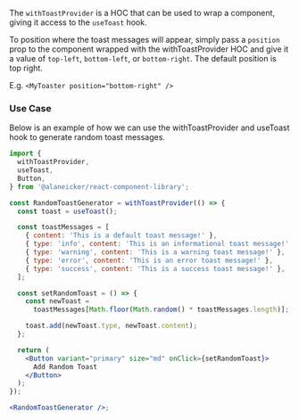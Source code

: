 The `withToastProvider` is a HOC that can be used to wrap a component, giving it access to the `useToast` hook.

To position where the toast messages will appear, simply pass a `position` prop to the component wrapped with the withToastProvider HOC and give it a value of `top-left`, `bottom-left`, or `bottom-right`. The default position is top right.

E.g. `<MyToaster position="bottom-right" />`

### Use Case

Below is an example of how we can use the withToastProvider and useToast hook to generate random toast messages.

```jsx
import {
  withToastProvider,
  useToast,
  Button,
} from '@alaneicker/react-component-library';

const RandomToastGenerator = withToastProvider(() => {
  const toast = useToast();

  const toastMessages = [
    { content: 'This is a default toast message!' },
    { type: 'info', content: 'This is an informational toast message!' },
    { type: 'warning', content: 'This is a warning toast message!' },
    { type: 'error', content: 'This is an error toast message!' },
    { type: 'success', content: 'This is a success toast message!' },
  ];

  const setRandomToast = () => {
    const newToast =
      toastMessages[Math.floor(Math.random() * toastMessages.length)];

    toast.add(newToast.type, newToast.content);
  };

  return (
    <Button variant="primary" size="md" onClick={setRandomToast}>
      Add Random Toast
    </Button>
  );
});

<RandomToastGenerator />;
```
